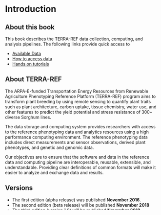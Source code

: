# Introduction

## About this book

This book describes the TERRA-REF data collection, computing, and analysis pipelines. The following links provide quick access to

* [Available Data](user-manual/what-data-is-available.md)
* [How to access data](user-manual/how-to-access-data/)
* [Hands on tutorials](tutorials.md)

## About TERRA-REF

The ARPA-E-funded Transportation Energy Resources from Renewable Agriculture Phenotyping Reference Platform \(TERRA-REF\) program aims to transform plant breeding by using remote sensing to quantify plant traits such as plant architecture, carbon uptake, tissue chemistry, water use, and other features to predict the yield potential and stress resistance of 300+ diverse Sorghum lines.

The data storage and computing system provides researchers with access to the reference phenotyping data and analytics resources using a high performance computing environment. The reference phenotyping data includes direct measurements and sensor observations, derived plant phenotypes, and genetic and genomic data.

Our objectives are to ensure that the software and data in the reference data and computing pipeline are interoperable, reusable, extensible, and understandable. Providing clear definitions of common formats will make it easier to analyze and exchange data and results.

## Versions

* The first edition \(alpha release\) was published **November 2016**.
* The second edition \(beta release\) will be published **November 2018** 
* The third edition \(version 1.0\) will be published **November 2019**

## Building the book

### Dependencies

```bash
apt-get install -y curl gnupg
curl -sL https://deb.nodesource.com/setup_6.x | sudo -E bash -
apt-get install nodejs
npm install -g gitbook-cli
```

### Docker

from: [https://github.com/billryan/docker-gitbook](https://github.com/billryan/docker-gitbook)

```bash
# init
docker run --rm -v "$PWD:/gitbook" -p 4000:4000 billryan/gitbook gitbook init
# serve
docker run --rm -v "$PWD:/gitbook" -p 4000:4000 billryan/gitbook gitbook serve
# build
docker run --rm -v "$PWD:/gitbook" -p 4000:4000 billryan/gitbook gitbook build
```

